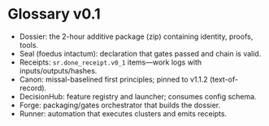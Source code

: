 # Glossary v0.1
- Dossier: the 2-hour additive package (zip) containing identity, proofs, tools.
- Seal (foedus intactum): declaration that gates passed and chain is valid.
- Receipts: `sr.done_receipt.v0_1` items—work logs with inputs/outputs/hashes.
- Canon: missal-baselined first principles; pinned to v1.1.2 (text-of-record).
- DecisionHub: feature registry and launcher; consumes config schema.
- Forge: packaging/gates orchestrator that builds the dossier.
- Runner: automation that executes clusters and emits receipts.

